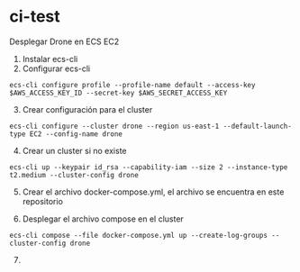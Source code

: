 # ci-test
Desplegar Drone en ECS EC2

1. Instalar ecs-cli
2. Configurar ecs-cli

```
ecs-cli configure profile --profile-name default --access-key $AWS_ACCESS_KEY_ID --secret-key $AWS_SECRET_ACCESS_KEY
```
    
3. Crear configuración para el cluster

```
ecs-cli configure --cluster drone --region us-east-1 --default-launch-type EC2 --config-name drone
```

4. Crear un cluster si no existe

```
ecs-cli up --keypair id_rsa --capability-iam --size 2 --instance-type t2.medium --cluster-config drone
```

5. Crear el archivo docker-compose.yml, el archivo se encuentra en este repositorio

6. Desplegar el archivo compose en el cluster

```
ecs-cli compose --file docker-compose.yml up --create-log-groups --cluster-config drone
```

7.
